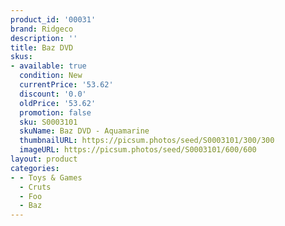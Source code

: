 ```yaml
---
product_id: '00031'
brand: Ridgeco
description: ''
title: Baz DVD
skus:
- available: true
  condition: New
  currentPrice: '53.62'
  discount: '0.0'
  oldPrice: '53.62'
  promotion: false
  sku: S0003101
  skuName: Baz DVD - Aquamarine
  thumbnailURL: https://picsum.photos/seed/S0003101/300/300
  imageURL: https://picsum.photos/seed/S0003101/600/600
layout: product
categories:
- - Toys & Games
  - Cruts
  - Foo
  - Baz
---
```

